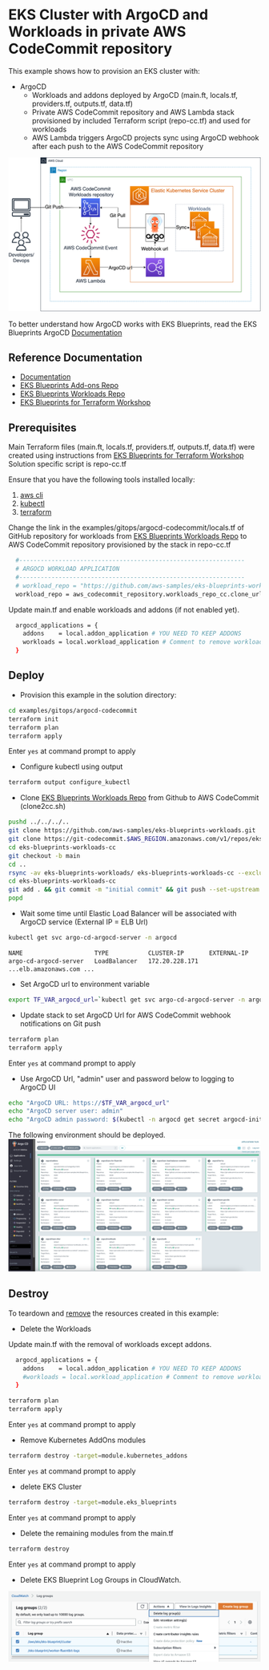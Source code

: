 # EKS Cluster with ArgoCD and Workloads in private AWS CodeCommit repository

This example shows how to provision an EKS cluster with:

- ArgoCD
  - Workloads and addons deployed by ArgoCD (main.ft, locals.tf, providers.tf, outputs.tf, data.tf)
  - Private AWS CodeCommit repository and AWS Lambda stack provisioned by included Terraform script (repo-cc.tf) and used for workloads
  - AWS Lambda triggers ArgoCD projects sync using ArgoCD webhook after each push to the AWS CodeCommit repository

![Architectural diagram](images/argocd-cc.png)

To better understand how ArgoCD works with EKS Blueprints, read the EKS Blueprints ArgoCD [Documentation](https://aws-ia.github.io/terraform-aws-eks-blueprints/latest/add-ons/argocd/)

## Reference Documentation

- [Documentation](https://aws-ia.github.io/terraform-aws-eks-blueprints/latest/add-ons/argocd/)
- [EKS Blueprints Add-ons Repo](https://github.com/aws-samples/eks-blueprints-add-ons)
- [EKS Blueprints Workloads Repo](https://github.com/aws-samples/eks-blueprints-workloads)
- [EKS Blueprints for Terraform Workshop](https://catalog.workshops.aws/eks-blueprints-terraform/en-US)

## Prerequisites

Main Terraform files (main.ft, locals.tf, providers.tf, outputs.tf, data.tf) were created using instructions from [EKS Blueprints for Terraform Workshop](https://catalog.workshops.aws/eks-blueprints-terraform/en-US)
Solution specific script is repo-cc.tf

Ensure that you have the following tools installed locally:

1. [aws cli](https://docs.aws.amazon.com/cli/latest/userguide/install-cliv2.html)
2. [kubectl](https://Kubernetes.io/docs/tasks/tools/)
3. [terraform](https://learn.hashicorp.com/tutorials/terraform/install-cli)

Change the link in the examples/gitops/argocd-codecommit/locals.tf of GitHub repository for workloads from [EKS Blueprints Workloads Repo](https://github.com/aws-samples/eks-blueprints-workloads) to AWS CodeCommit repository provisioned by the stack in repo-cc.tf

```sh
  #---------------------------------------------------------------
  # ARGOCD WORKLOAD APPLICATION
  #---------------------------------------------------------------
  # workload_repo = "https://github.com/aws-samples/eks-blueprints-workloads.git"
  workload_repo = aws_codecommit_repository.workloads_repo_cc.clone_url_http
```

Update main.tf and enable workloads and addons (if not enabled yet).

```sh
  argocd_applications = {
    addons    = local.addon_application # YOU NEED TO KEEP ADDONS
    workloads = local.workload_application # Comment to remove workloads
  }
```

## Deploy

- Provision this example in the solution directory:

```sh
cd examples/gitops/argocd-codecommit
terraform init
terraform plan
terraform apply
```

Enter `yes` at command prompt to apply

- Configure kubectl using output

```sh
terraform output configure_kubectl
```

- Clone [EKS Blueprints Workloads Repo](https://github.com/aws-samples/eks-blueprints-workloads) from Github to AWS CodeCommit (clone2cc.sh)

```sh
pushd ../../../..
git clone https://github.com/aws-samples/eks-blueprints-workloads.git
git clone https://git-codecommit.$AWS_REGION.amazonaws.com/v1/repos/eks-blueprints-workloads-cc
cd eks-blueprints-workloads-cc
git checkout -b main
cd ..
rsync -av eks-blueprints-workloads/ eks-blueprints-workloads-cc --exclude .git
cd eks-blueprints-workloads-cc
git add . && git commit -m "initial commit" && git push --set-upstream origin main
popd
```

- Wait some time until Elastic Load Balancer will be associated with ArgoCD service (External IP = ELB Url)

```sh
kubectl get svc argo-cd-argocd-server -n argocd
```

```
NAME                    TYPE           CLUSTER-IP       EXTERNAL-IP
argo-cd-argocd-server   LoadBalancer   172.20.228.171   ...elb.amazonaws.com ...
```

- Set ArgoCD url to environment variable

```sh
export TF_VAR_argocd_url=`kubectl get svc argo-cd-argocd-server -n argocd -o json | jq --raw-output '.status.loadBalancer.ingress[0].hostname'`
```

- Update stack to set ArgoCD Url for AWS CodeCommit webhook notifications on Git push

```sh
terraform plan
terraform apply
```

Enter `yes` at command prompt to apply

- Use ArgoCD Url, "admin" user and password below to logging to ArgoCD UI

```sh
echo "ArgoCD URL: https://$TF_VAR_argocd_url"
echo "ArgoCD server user: admin"
echo "ArgoCD admin password: $(kubectl -n argocd get secret argocd-initial-admin-secret -o jsonpath="{.data.password}" | base64 -d)"
```

The following environment should be deployed.
![Workloads in ArgoCD](images/argocd-cc-workloads-tf.png)

## Destroy

To teardown and [remove](https://catalog.workshops.aws/eks-blueprints-terraform/en-US/050-cleanup) the resources created in this example:

- Delete the Workloads

Update main.tf with the removal of workloads except addons.

```sh
  argocd_applications = {
    addons    = local.addon_application # YOU NEED TO KEEP ADDONS
    #workloads = local.workload_application # Comment to remove workloads
  }
```

```sh
terraform plan
terraform apply
```

Enter `yes` at command prompt to apply

- Remove Kubernetes AddOns modules

```sh
terraform destroy -target=module.kubernetes_addons
```

Enter `yes` at command prompt to apply

- delete EKS Cluster

```sh
terraform destroy -target=module.eks_blueprints
```

Enter `yes` at command prompt to apply

- Delete the remaining modules from the main.tf

```sh
terraform destroy
```

Enter `yes` at command prompt to apply

- Delete EKS Blueprint Log Groups in CloudWatch.

![Log Groups in CloudWatch](images/argocd-cc-loggroup.png)
